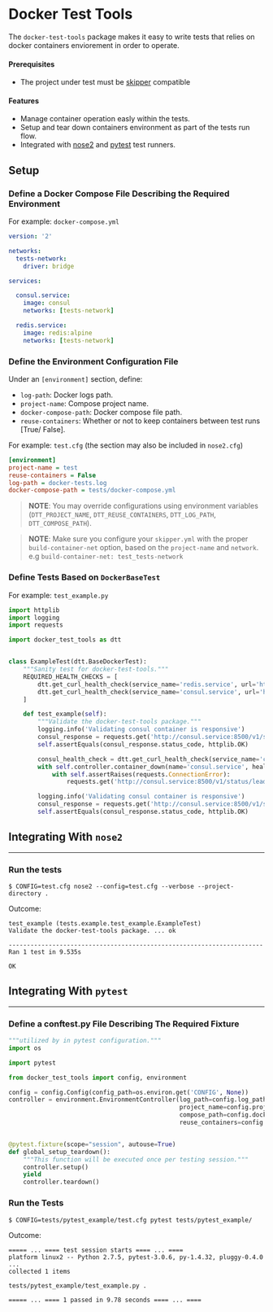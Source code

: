 # Docker Test Tools
The `docker-test-tools` package makes it easy to write tests that relies on docker containers enviorement in order to operate.

#### Prerequisites
* The project under test must be [skipper](https://github.com/Stratoscale/skipper) compatible 

#### Features
* Manage container operation easly within the tests.
* Setup and tear down containers environment as part of the tests run flow.
* Integrated with [nose2](https://nose2.readthedocs.io/en/latest/index.html) and [pytest](http://doc.pytest.org/en/latest/) test runners.


## Setup

### Define a Docker Compose File Describing the Required Environment

For example: `docker-compose.yml`
```yml
version: '2'

networks:
  tests-network:
    driver: bridge

services:

  consul.service:
    image: consul
    networks: [tests-network]

  redis.service:
    image: redis:alpine
    networks: [tests-network]


```

### Define the Environment Configuration File
Under an `[environment]` section, define:
* `log-path`: Docker logs path. 
* `project-name`: Compose project name.
* `docker-compose-path`: Docker compose file path.
* `reuse-containers`: Whether or not to keep containers between test runs [True/ False].

For example: `test.cfg` (the section may also be included in `nose2.cfg`)
```cfg
[environment]
project-name = test
reuse-containers = False
log-path = docker-tests.log
docker-compose-path = tests/docker-compose.yml
```
> **NOTE**: You may override configurations using environment variables (`DTT_PROJECT_NAME`, `DTT_REUSE_CONTAINERS`, `DTT_LOG_PATH`, `DTT_COMPOSE_PATH`).

> **NOTE**: Make sure you configure your `skipper.yml` with the proper `build-container-net` option, based on the `project-name` and `network`.
e.g `build-container-net: test_tests-network`

### Define Tests Based on `DockerBaseTest`

For example: `test_example.py`
```python
import httplib
import logging
import requests

import docker_test_tools as dtt


class ExampleTest(dtt.BaseDockerTest):
    """Sanity test for docker-test-tools."""
    REQUIRED_HEALTH_CHECKS = [
        dtt.get_curl_health_check(service_name='redis.service', url='http://redis.service:6379'),
        dtt.get_curl_health_check(service_name='consul.service', url='http://consul.service:8500')
    ]

    def test_example(self):
        """Validate the docker-test-tools package."""
        logging.info('Validating consul container is responsive')
        consul_response = requests.get('http://consul.service:8500/v1/status/leader')
        self.assertEquals(consul_response.status_code, httplib.OK)

        consul_health_check = dtt.get_curl_health_check(service_name='consul.service', url='http://consul.service:8500')
        with self.controller.container_down(name='consul.service', health_check=consul_health_check):
            with self.assertRaises(requests.ConnectionError):
                requests.get('http://consul.service:8500/v1/status/leader')

        logging.info('Validating consul container is responsive')
        consul_response = requests.get('http://consul.service:8500/v1/status/leader')
        self.assertEquals(consul_response.status_code, httplib.OK)
```

## Integrating With `nose2`
---
### Run the tests
```
$ CONFIG=test.cfg nose2 --config=test.cfg --verbose --project-directory .
```
Outcome:
```
test_example (tests.example.test_example.ExampleTest)
Validate the docker-test-tools package. ... ok

----------------------------------------------------------------------
Ran 1 test in 9.535s

OK
```

## Integrating With `pytest`
---
### Define a conftest.py File Describing The Required Fixture

```python
"""utilized by in pytest configuration."""
import os

import pytest

from docker_test_tools import config, environment

config = config.Config(config_path=os.environ.get('CONFIG', None))
controller = environment.EnvironmentController(log_path=config.log_path,
                                               project_name=config.project_name,
                                               compose_path=config.docker_compose_path,
                                               reuse_containers=config.reuse_containers)


@pytest.fixture(scope="session", autouse=True)
def global_setup_teardown():
    """This function will be executed once per testing session."""
    controller.setup()
    yield
    controller.teardown()

```

### Run the Tests
```
$ CONFIG=tests/pytest_example/test.cfg pytest tests/pytest_example/
```

Outcome:
```
===== ... ==== test session starts ==== ... ====
platform linux2 -- Python 2.7.5, pytest-3.0.6, py-1.4.32, pluggy-0.4.0
...
collected 1 items 

tests/pytest_example/test_example.py .

===== ... ==== 1 passed in 9.78 seconds ==== ... ====


```
